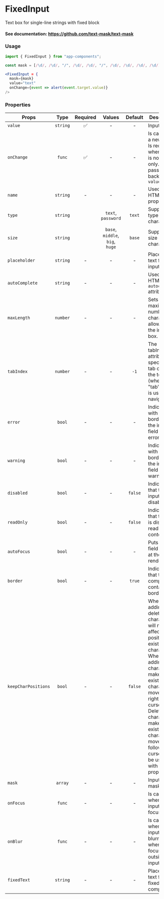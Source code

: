 # FixedInput

Text box for single-line strings with fixed block

#### See documentation: https://github.com/text-mask/text-mask

### Usage

```js
import { FixedInput } from "app-components";
```

```js
const mask = [/\d/, /\d/, "/", /\d/, /\d/, "/", /\d/, /\d/, /\d/, /\d/];
```

```jsx
<FixedInput = {
  mask={mask}
  value="text"
  onChange={event => alert(event.target.value)}
/>
```

### Properties

| Props               |   Type   | Required |             Values              | Default | Description                                                                                                                                                                                                                                                   |
| ------------------- | :------: | :------: | :-----------------------------: | :-----: | ------------------------------------------------------------------------------------------------------------------------------------------------------------------------------------------------------------------------------------------------------------- |
| `value`             | `string` |    ✅    |                -                |    -    | Input value                                                                                                                                                                                                                                            |
| `onChange`          |  `func`  |    ✅    |                -                |    -    | Is called with a new value. Is required when input is not read-only. Parent passes it back as `value`                                                                                                                                                        |
| `name`              | `string` |    -     |                -                |    -    | Used as HTML `name` property                                                                                                                                                                                                                                  |
| `type`              | `string` |          |       `text`, `password`        | `text`  | Supported type of input characters.                                                                                                                                                                                                                           |
| `size`              | `string` |          | `base`, `middle`, `big`, `huge` | `base`  | Supported size of input characters.                                                                                                                                                                                                                           |
| `placeholder`       | `string` |    -     |                -                |    -    | Placeholder text for the input                                                                                                                                                                                                                                |
| `autoComplete`      | `string` |    -     |                -                |    -    | Used as HTML `autocomplete` attribute                                                                                                                                                                                                                          |
| `maxLength`         | `number` |    -     |                -                |    -    | Sets the maximum number of characters allowed in the input box.                                                                                                                                                              |
| `tabIndex`          | `number` |    -     |                -                |  `-1`   | The tabIndex attribute specifies the tab order of the text box (when the "tab" button is used for navigating).                                                                                                                                                  |
| `error`             |  `bool`  |    -     |                -                |    -    | Indicates with a red border that the input field has an error                                                                                                                                                                                                                      |
| `warning`           |  `bool`  |    -     |                -                |    -    | Indicates with a yellow border that the input field has a warning                                                                                                                                                                                                                     |
| `disabled`          |  `bool`  |    -     |                -                | `false` | Indicates that the input box is disabled                                                                                                                                                                          |
| `readOnly`          |  `bool`  |    -     |                -                | `false` | Indicates that the field is displaying read-only content                                                                                                                                                                                                      |
| `autoFocus`         |  `bool`  |    -     |                -                |    -    | Puts input field in focus at the initial render                                                                                                                                                                                                                       |
| `border`            |  `bool`  |    -     |                -                | `true`  | Indicates that the component contains borders                                                                                                                                                                                                                       |
| `keepCharPositions` |  `bool`  |    -     |                -                | `false` | When true, adding or deleting characters will not affect the positions of existing characters. When false, adding characters makes existing characters move to the right of the cursor. Deleting characters makes existing characters move left following the cursor. Can be used only with `mask` prop |
| `mask`              | `array`  |    -     |                -                |    -    | Input text mask                                                                                                                                                                                                                                               |
| `onFocus`           |  `func`  |    -     |                -                |    -    | Is called when the input field is focused                                                                                                                                                                                                                                  |
| `onBlur`            |  `func`  |    -     |                -                |    -    | Is called when the input field is blurred - when the focus is outside the input field                                                                                                                                                                                                                                  |
| `fixedText`       | `string` |    -     |                -                |    -    | Placeholder text for the fixed component
